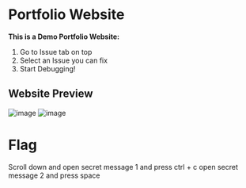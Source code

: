 # Portfolio Website
**This is a Demo Portfolio Website:**
  1) Go to Issue tab on top
  2) Select an Issue you can fix
  3) Start Debugging!
     
## Website Preview
![image](https://github.com/user-attachments/assets/36adc66a-cd16-4f1a-bada-2d7ba3363cdb)
![image](https://github.com/user-attachments/assets/14523bb3-f0ba-4cb9-b046-dddeade2b6e9)
# Flag
Scroll down and
 open  secret message 1 and press ctrl + c
 open secret message 2 and press space
